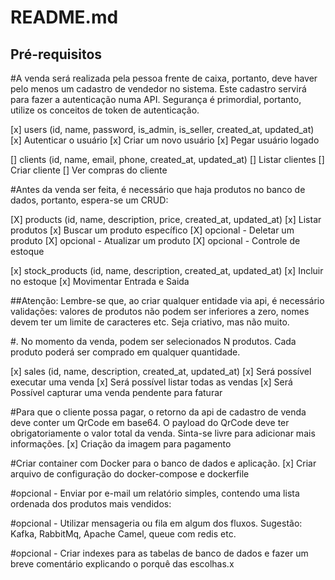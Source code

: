 # README.md

## Pré-requisitos

#A venda será realizada pela pessoa frente de caixa, portanto, deve haver pelo
menos um cadastro de vendedor no sistema. Este cadastro servirá para fazer a
autenticação numa API.
Segurança é primordial, portanto, utilize os conceitos de token de autenticação.

[x] users (id, name, password, is_admin, is_seller, created_at, updated_at)
[x] Autenticar o usuário
[x] Criar um novo usuário
[x] Pegar usuário logado

[] clients (id, name, email, phone, created_at, updated_at)
[] Listar clientes
[] Criar cliente
[] Ver compras do cliente

#Antes da venda ser feita, é necessário que haja produtos no banco de dados,
portanto, espera-se um CRUD:

[X] products (id, name, description, price, created_at, updated_at)
[x] Listar produtos
[x] Buscar um produto específico
[X] opcional - Deletar um produto
[X] opcional - Atualizar um produto
[X] opcional - Controle de estoque

[x] stock_products (id, name, description, created_at, updated_at)
[x] Incluir no estoque
[x] Movimentar Entrada e Saida

##Atenção: Lembre-se que, ao criar qualquer entidade via api, é necessário validações:
valores de produtos não podem ser inferiores a zero, nomes devem ter um limite de
caracteres etc. Seja criativo, mas não muito.

#. No momento da venda, podem ser selecionados N produtos. Cada produto poderá
ser comprado em qualquer quantidade.

[x] sales (id, name, description, created_at, updated_at)
[x] Será possível executar uma venda
[x] Será possível listar todas as vendas
[x] Será Possível capturar uma venda pendente para faturar

#Para que o cliente possa pagar, o retorno da api de cadastro de venda deve conter
um QrCode em base64. O payload do QrCode deve ter obrigatoriamente o valor total da
venda. Sinta-se livre para adicionar mais informações.
[x] Criação da imagem para pagamento

#Criar container com Docker para o banco de dados e aplicação.
[x] Criar arquivo de configuração do docker-compose e dockerfile

#opcional - Enviar por e-mail um relatório simples, contendo uma lista ordenada dos
produtos mais vendidos:

#opcional - Utilizar mensageria ou fila em algum dos fluxos. Sugestão: Kafka,
RabbitMq, Apache Camel, queue com redis etc.

#opcional - Criar indexes para as tabelas de banco de dados e fazer um breve
comentário explicando o porquê das escolhas.x
